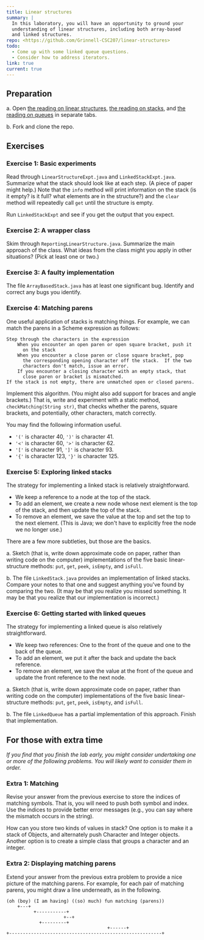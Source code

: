 ```yaml
---
title: Linear structures
summary: | 
  In this laboratory, you will have an opportunity to ground your
  understanding of linear structures, including both array-based
  and linked structures.
repo: <https://github.com/Grinnell-CSC207/linear-structures>
todo:
  - Come up with some linked queue questions.
  - Consider how to address iterators.
link: true
current: true
---
```


Preparation
-----------

a. Open [the reading on linear structures](../readings/linear-structures),
[the reading on stacks](../readings/stacks), and [the reading on
queues](../readings/queues) in separate tabs.

b. Fork and clone the repo.

Exercises
---------

### Exercise 1: Basic experiments

Read through `LinearStructureExpt.java` and `LinkedStackExpt.java`.
Summarize what the stack should look like at each step.  (A piece
of paper might help.)  Note that the `info` method will print
information on the stack (is it empty? is it full? what elements
are in the structure?) and the `clear` method will repeatedly call
`get` until the structure is empty.

Run `LinkedStackExpt` and see if you get the output that
you expect.

### Exercise 2: A wrapper class

Skim through `ReportingLinearStructure.java`.  Summarize the main
approach of the class.  What ideas from the class might you apply
in other situations?  (Pick at least one or two.)

### Exercise 3: A faulty implementation

The file `ArrayBasedStack.java` has at least one significant bug.
Identify and correct any bugs you identify.

### Exercise 4: Matching parens

One useful application of stacks is matching things.  For example,
we can match the parens in a Scheme expression as follows:

```text
Step through the characters in the expression
    When you encounter an open paren or open square bracket, push it 
      on the stack
    When you encounter a close paren or close square bracket, pop 
      the corresponding opening character off the stack.  If the two
      characters don't match, issue an error.
    If you encounter a closing character with an empty stack, that 
      close paren or bracket is mismatched.
If the stack is not empty, there are unmatched open or closed parens.
```

Implement this algorithm.  (You might also add support for braces
and angle brackets.)  That is, write and experiment with a static
method, `checkMatching(String str)`, that checks whether the parens,
square brackets, and potentially, other characters, match correctly.

You may find the following information useful.

* `'('` is character 40, `')'` is character 41.
* `'<'` is character 60, `'>'` is character 62.
* `'['` is character 91, `']'` is character 93.
* `'{'` is character 123, `'}'` is character 125.

### Exercise 5: Exploring linked stacks

The strategy for implementing a linked stack is relatively straightforward.

* We keep a reference to a node at the top of the stack.  
* To add an element, we create a new node whose next element is 
  the top of the stack, and then update the top of the stack.  
* To remove an element, we save the value at the top and set the
  top to the next element.  (This is Java; we don't have to explicitly 
  free the node we no longer use.)

There are a few more subtleties, but those are the basics.

a. Sketch (that is, write down approximate code on paper, rather
than writing code on the computer) implementations of the five basic
linear-structure methods: `put`, `get`, `peek`, `isEmpty`, and
`isFull`.

b. The file `LinkedStack.java` provides an implementation of linked
stacks.  Compare your notes to that one and suggest anything you've
found by comparing the two.  (It may be that you realize you missed
something.  It may be that you realize that our implementation is
incorrect.)

### Exercise 6: Getting started with linked queues

The strategy for implementing a linked queue is also relatively 
straightforward.

* We keep two references: One to the front of the queue and one to the 
  back of the queue.  
* To add an element, we put it after the back and update the back reference.  
* To remove an element, we save the value at the front of the queue and update 
  the front reference to the next node.  

a. Sketch (that is, write down approximate code on paper, rather
than writing code on the computer) implementations of the five basic
linear-structure methods: `put`, `get`, `peek`, `isEmpty`, and
`isFull`.

b. The file `LinkedQueue` has a partial implementation of this approach.
Finish that implementation.

For those with extra time
-------------------------

_If you find that you finish the lab early, you might consider
undertaking one or more of the following problems.  You will
likely want to consider them in order._

### Extra 1: Matching

Revise your answer from the previous exercise to store the indices of
matching symbols.  That is, you will need to push both symbol and
index.  Use the indices to provide better error messages (e.g., you
can say where the mismatch occurs in the string).

How can you store two kinds of values in stack?  One option is to
make it a stack of Objects, and alternately push Character and
Integer objects.  Another option is to create a simple class that
groups a character and an integer.

### Extra 2: Displaying matching parens

Extend your answer from the previous extra problem to
provide a nice picture of the matching parens.  For example, for
each pair of matching parens, you might draw a line underneath,
as in the following.

```text
(oh (boy) (I am having) ((so) much) fun matching (parens))
    +---+
          +-----------+
	                 +--+
			+---------+
			                         +------+
+--------------------------------------------------------+
```

